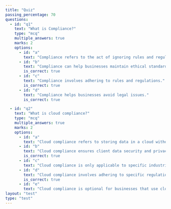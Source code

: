 ```yaml
---
title: "Quiz"
passing_percentage: 70
questions:
  - id: "q1"
    text: "What is Compliance?"
    type: "mcq"
    multiple_answers: true
    marks: 2
    options:
      - id: "a"
        text: "Compliance refers to the act of ignoring rules and regulations."
      - id: "b"
        text: "Compliance can help businesses maintain ethical standards."
        is_correct: true
      - id: "c"
        text: "Compliance involves adhering to rules and regulations."
        is_correct: true
      - id: "d"
        text: "Compliance helps businesses avoid legal issues."
        is_correct: true

  - id: "q2"
    text: "What is cloud compliance?"
    type: "mcq"
    multiple_answers: true
    marks: 2
    options:
      - id: "a"
        text: "Cloud compliance refers to storing data in a cloud without any security measures."
      - id: "b"
        text: "Cloud compliance ensures client data security and privacy in the cloud."
        is_correct: true
      - id: "c"
        text: "Cloud compliance is only applicable to specific industries."
      - id: "d"
        text: "Cloud compliance involves adhering to specific regulations and standards."
        is_correct: true
      - id: "e"
        text: "Cloud compliance is optional for businesses that use cloud services."
layout: "test"
type: "test"
---
```

